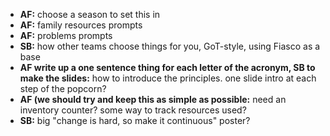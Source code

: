 - **AF:** choose a season to set this in
- **AF:** family resources prompts
- **AF:** problems prompts
- **SB:** how other teams choose things for you, GoT-style, using Fiasco as a base
- **AF write up a one sentence thing for each letter of the acronym, SB to make the slides:** how to introduce the principles. one slide intro at each step of the popcorn?
- **AF (we should try and keep this as simple as possible:** need an inventory counter? some way to track resources used?
- **SB:** big "change is hard, so make it continuous" poster?
